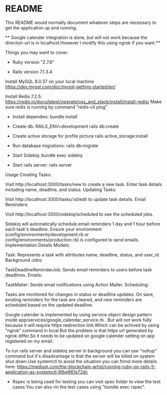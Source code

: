 # README

This README would normally document whatever steps are necessary to get the
application up and running.

** Google calender integration is done, but will not work because the direction url is in localhost.However I modify this using ngrok if you want.**

Things you may want to cover:


* Ruby version "2.7.6"

* Rails version  7.1.3.4


Install MySQL 8.0.37 on your local machine
https://dev.mysql.com/doc/mysql-getting-started/en/


Install Redis 7.2.5:
https://redis.io/docs/latest/operate/oss_and_stack/install/install-redis/
Make sure redis is running by command "redis-cli ping"

* Install dependies: bundle install

* Create db: RAILS_ENV=development rails db:create
* Create active storage for profile picture 
    rails active_storage:install
* Run database migrations: rails db:migrate

* Start Sidekiq: bundle exec sidekiq

* Start rails server: rails server



Usage
Creating Tasks:

Visit http://localhost:3000/tasks/new to create a new task.
Enter task details including name, deadline, and status.
Updating Tasks:

Visit http://localhost:3000/tasks/:id/edit to update task details.
Email Reminders: 

Visit http://localhost:3000/sidekiq/scheduled to see the scheduled jobs.

Sidekiq will automatically schedule email reminders 1 day and 1 hour before each task's deadline.
Ensure your environment (config/environments/development.rb or config/environments/production.rb) is configured to send emails.
Implementation Details
Models:

Task: Represents a task with attributes name, deadline, status, and user_id.
Background Jobs:

TaskDeadlineReminderJob: Sends email reminders to users before task deadlines.
Emails:

TaskMailer: Sends email notifications using Action Mailer.
Scheduling:

Tasks are monitored for changes in status or deadline updates. On save, existing reminders for the task are cleared, and new reminders are scheduled based on the updated deadline.

Google calender is implemented by using service object design pattern inside app/services/google_calendar_service.rb . But will not work fully because it will require https redirection link.Which can be achived by using "ngrok" command in local.But the problem is that https url generated by ngrok differ.So it needs to be updated on google calender setting on app registered on my email.


To run rails server and sidekiq server in background you can use "nohup" command but it's disadvantage is that the server will be killed on syatem shut down.Use systemctl to avoid the situation you can finnd more details here:
https://medium.com/the-blockchain-artist/running-ruby-on-rails-5-application-as-systemctl-6fbe961e72dc

* Rspec is being used for testing you can visit spec folder to view the test cases.You can also rin the test cases using "bundle exec rspec".